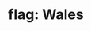 ---
layout: smileys&emotion
title: "flag: Wales"
emoji: flag_wales
permalink: 🏴󠁧󠁢󠁷󠁬󠁳󠁿.html
image: assets/img/3moji/flag_wales.png
---